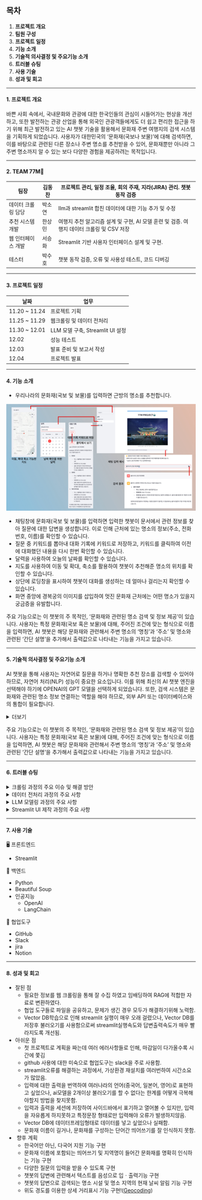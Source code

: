 ## 목차

1.  **프로젝트 개요**
2.  **팀원 구성**
3.  **프로젝트 일정**
4.  **기능 소개**
5.  **기술적 의사결정 및 주요기능 소개**
6.  **트러블 슈팅**
7.  **사용 기술**
8.  **성과 및 회고**
-----
#### **1. 프로젝트 개요**

바쁜 사회 속에서, 국내문화와 관광에 대한 한국인들의 관심이 시들어가는 현상을 개선하고, 또한 발전하는 관광 산업을 통해 외국인 관광객들에게도 더 쉽고 편리한 접근을 하기 위해 최근 발전하고 있는 AI 챗봇 기술을 활용해서 문화재 주변 여행지의 검색 시스템을 기획하게 되었습니다. 사용자가 대한민국의 ‘문화재(국보나 보물)’에 대해 검색하면, 이를 바탕으로 관련된 다른 장소나 주변 명소를 추천받을 수 있어, 문화재뿐만 아니라 그 주변 명소까지 알 수 있는 보다 다양한 경험을 제공하려는 목적입니다.

-----
#### **2. TEAM 77M🤖**

| 팀장 | 김동찬 | 프로젝트 관리, 일정 조율, 회의 주재, 지라(JIRA) 관리. 챗봇 동작 검증 |
| --- | --- | --- |
| 데이터 크롤링 담당 | 박소연 | llm과 streamlit 합친 데이터에 대한 기능 추가 및 수정 |
| 추천 시스템 개발 | 한상민 | 여행지 추천 알고리즘 설계 및 구현, AI 모델 훈련 및 검증. 여행지 데이터 크롤링 및 CSV 저장 |
| 웹 인터페이스 개발 | 서승화 | Streamlit 기반 사용자 인터페이스 설계 및 구현. |
| 테스터 | 박수호 | 챗봇 동작 검증, 오류 및 사용성 테스트, 코드 디버깅 |
-----
#### **3. 프로젝트 일정**

| 날짜 | 업무 |
| --- | --- |
| 11.20 ~ 11.24 | 프로젝트 기획 |
| 11.25 ~ 11.29 | 웹크롤링 및 데이터 전처리 |
| 11.30 ~ 12.01 | LLM 모델 구축, Streamlit UI 설정 |
| 12.02 | 성능 테스트 |
| 12.03 | 발표 준비 및 보고서 작성 |
| 12.04 | 프로젝트 발표 |
-----
#### **4. 기능 소개**

- 우리나라의 문화재(국보 및 보물)를 입력하면 근방의 명소를 추천합니다.

![와이어프레임 이미지](https://github.com/KimDongChan95/77M_Project/blob/hsm/%EC%99%80%EC%9D%B4%EC%96%B4%ED%94%84%EB%A0%88%EC%9E%84.jpg?raw=true)

- 채팅창에 문화재(국보 및 보물)를 입력하면 입력한 챗봇이 문서에서 관련 정보를 찾아 질문에 대한 답변을 생성합니다. 이로 인해 근처에 있는 명소의 정보(주소, 전화 번호, 이름)를 확인할 수 있습니다.
- 질문 중 키워드를 뽑아내 대화 기록에 키워드로 저장하고, 키워드를 클릭하여 이전에 대화했던 내용을 다시 한번 확인할 수 있습니다.
- 달력을 사용하여 오늘의 날짜를 확인할 수 있습니다.
- 지도를 사용하여 이동 및 확대, 축소를 활용하여 챗봇이 추천해준 명소의 위치를 확인할 수 있습니다.
- 상단에 로딩창을 표시하여 챗봇이 대화를 생성하는 데 얼마나 걸리는지 확인할 수 있습니다.
- 화면 중앙에 경복궁의 이미지를 삽입하여 멋진 문화재 근처에는 어떤 명소가 있을지 궁금증을 유발합니다.

주요 기능으로는 이 챗봇의 주 목적인, ‘문화재와 관련된 명소 검색 및 정보 제공’이 있습니다. 사용자는 특정 문화재(국보 혹은 보물)에 대해, 주어진 조건에 맞는 형식으로 이름을 입력하면, AI 챗봇은 해당 문화재와 관련해서 주변 명소의 ‘명칭’과 ‘주소’ 및 명소와 관련된 ‘간단 설명’을 추가해서 출력값으로 나타내는 기능을 가지고 있습니다.

-----
#### **5. 기술적 의사결정 및 주요기능 소개**

AI 챗봇을 통해 사용자는 자연어로 질문을 하거나 명확한 추천 장소를 검색할 수 있어야 하므로, 자연어 처리(NLP) 성능이 중요한 요소입니다. 이를 위해 최신의 AI 챗봇 엔진을 선택해야 하기에 OPENAI의 GPT 모델을 선택하게 되었습니다. 또한, 검색 시스템은 문화재와 관련된 명소 정보 연결하는 역할을 해야 하므로, 외부 API 또는 데이터베이스와의 통합이 필요합니다.

<details>
<summary>더보기</summary>

챗봇 프로젝트에서 텍스트 유사도 비교방식을 결정하기 위해 벡터기반 유사도비교와 FuzzyWuzzy 라이브러리를 비교하고, 각각의 장단점을 검토한 후 기술적 선택을 진행하였습니다. 벡터 기반 방식을 최종 선택했는데 그 이유는 벡터 방식은 동의어와 문맥적 유사도를 효과적으로 인식하며, 다양한 언어와 긴 텍스트에서도 높은 정확도를 제공합니다. 데이터의 양이 많지 않다면 fuzzyWuzzy 라이브러리를 사용하는 것이 간단한 구현과 빠른 테스트에 유리하지만 데이터의 양이 많거나 향후 복잡한 기능들이 추가될 것을 고려하여 벡터기반 유사도비교가 사용자의 문맥적 의도를 더 정확히 파악할 수 있기 때문에 더 적합하다고 판단했습니다.

텍스트가 특정 구분자로만 나누어도 충분하고, 구분자 하나로도 텍스트를 적절히 나눌 수 있기 때문에 CharacterTextSplitter를 사용했습니다.

OpenAiEmbeddings은 강력하게 언어모델과 상호작용하여 텍스트 임베딩을 생성해주고 단어나 문장의 의미를 포착하고, 기계학습모델이 텍스트 데이터를 이해하고 처리할 수 있도록 하기 때문에 선택되었습니다.

개발한 LLM모델의 결과물을 보여주기 위해 A faster way to build and share data apps인 Streamlit을 사용하였습니다.

</details>

주요 기능으로는 이 챗봇의 주 목적인, ‘문화재와 관련된 명소 검색 및 정보 제공’이 있습니다. 사용자는 특정 문화재(국보 혹은 보물)에 대해, 주어진 조건에 맞는 형식으로 이름을 입력하면, AI 챗봇은 해당 문화재와 관련해서 주변 명소의 ‘명칭’과 ‘주소’ 및 명소와 관련된 ‘간단 설명’을 추가해서 출력값으로 나타내는 기능을 가지고 있습니다.

-----
#### **6. 트러블 슈팅**

<details>
<summary>크롤링 과정의 주요 이슈 및 해결 방안</summary>

### 문제 원인
1. **문화재 위키백과 사이트 개편**: 갑작스러운 사이트 개편으로 인해 기존 크롤링 방식이 무효화되었습니다.
2. **여행지 사이트의 복잡성**: 팀원들이 학습한 지식만으로는 여행지 사이트의 크롤링이 어려웠습니다.
3. **리스트 변경**: 보물이 국보로 승격되거나, 화재 및 소실로 인해 문화재 지정이 해제되는 등의 이유로 리스트가 변경되었습니다.
4. **동적 크롤링의 한계**: 
   - 김동찬님이 Selenium을 활용한 동적 크롤링을 시도했으나, 작업 시간이 2~3시간 소요되었습니다.
   - 실패 시 다음 페이지로 넘어가지 못해 크롤링이 중단되는 문제가 있었습니다.
   - 3994개의 페이지 중 2600페이지에서 작업이 중단되는 한계를 겪었습니다.

### 해결 방법
1. **HTML 구조 분석**: 한상민님이 HTML 구조를 분석하여 여행지 사이트의 크롤링 문제를 해결하였습니다.
2. **코드 수정**: 실패한 페이지를 다시 크롤링하거나 생략하고 넘어가는 방식으로 코드를 수정했으나, 여전히 한계가 있었습니다.
3. **정적 크롤링으로의 전환**: 동적 크롤링의 한계를 깨달은 후, 해당 사이트에서 고정된 HTML 구조와 효율적인 데이터 수집을 통해 정적 크롤링이 더 안정적이고 효율적이라는 것을 인식했습니다.

</details>

<details>
<summary>데이터 전처리 과정의 주요 사항</summary>



- **문제 인식**: 보물에서 해제된 데이터는 지정일 열에 "승격", "해제", "소실", "재지정"이라는 텍스트가 포함된다는 공통점이 있었습니다.
  
- **전처리 방법**:
  - 팀원 모두가 파이썬 판다스(Pandas)를 활용하여 다음 코드를 사용했습니다:
    ```python
    df = df[~df['지정일'].str.contains('승격|해제|소실|재지정', na=False)]
    ```
    - 이 코드는 해당 문구가 포함된 행을 제거하는 역할을 했습니다.
  - 또한, 중복된 행을 제거하기 위해 다음 코드를 사용했습니다:
    ```python
    df.drop_duplicates()
    ```

- **문제 발생**: 크롤링 코드와 이를 융합하는 과정에서 어려움을 겪었고, 시간상의 제한으로 인해 취소선이 표시된 국보나 보물을 일일이 확인하는 방식으로 작업을 진행해야 했습니다.

- **작업 분담**: 해당 작업은 소연님께서 맡아주시고, 최종적으로 57개의 취소선 데이터를 확인해주셨습니다.

</details>

<details>
<summary>LLM 모델링 과정의 주요 사항</summary>

### 모델 구현
- **김동찬님**은 문자열 간의 유사도를 비교하고 텍스트 매칭을 수행하는 **fuzzywuzzy** 라이브러리를 활용하여:
  - 로딩 속도가 빠르고 (거의 실시간으로 출력됨)
  - 입력에 대한 응답 정확도가 높은 (크롤링한 데이터에서 데이터 가져올 확률 90%) 모델을 구현했습니다.

### 팀 프로젝트 방향성
- 그러나 이번 팀 프로젝트의 취지에 비추어보면, **RAG**와 **RAGchain** 기술을 사용해 배운 내용을 활용하는 것이 더 적합하다는 **박수호님**의 의견이 있었습니다.
- 이에 따라, **FAISS**를 Retriever로 변환하고 RAGchain 기술을 배운 것을 토대로 **한상민님**이 구현하신 LLM 모델링을 저희 챗봇의 기초로 채택하여 프로젝트를 진행하게 되었습니다.

### 리소스 문제
- 많은 양의 페이지를 로드하다 보니 시간 지연 및 메모리 부족 등 리소스 문제가 발생했습니다.
- 이 문제를 해결하기 위해, 추후 **FAISS DB**를 로컬로 저장하는 방안으로 로딩에 소요되는 시간 및 메모리 면에서 더 효율적인 작업을 할 수 있었습니다.

</details>

<details>
<summary>Streamlit UI 제작 과정의 주요 사항</summary>

- **오류 상황**: Streamlit UI 제작 과정 중 버전에 따라 오류가 발생하는 경우가 있었지만, 그 외에는 큰 문제는 없었습니다.
  
- **LLM 모델링과 Streamlit 통합**: 
  - LLM 모델링 시간의 지연이 Streamlit UI에 영향을 미쳤습니다.
  - 이를 보다 단축하기 위해 여러 번의 코드 수정이 진행되었습니다.
    - 예를 들어, `time.sleep()`을 0.01초로 설정하는 등의 방법이 사용되었습니다.
   
</details>

-----

#### **7\. 사용 기술**

🖥️ 프론트엔드

-   Streamlit

📀 백엔드

-   Python
-   Beautiful Soup
-   인공지능
    -   OpenAI
    -   LangChain

💬 협업도구

-   GitHub
-   Slack
-   jira
-   Notion
-----
#### **8\. 성과 및 회고**

-   잘된 점
    -   필요한 정보를 웹 크롤링을 통해 잘 수집 하였고 임배딩하여 RAG에 적합한 자료로 변환하였다.
    -   협업 도구들로 파일을 공유하고, 문제가 생긴 경우 모두가 해결하기위해 노력함.
    -   Vector DB학습으로 인해 streamlit 실행이 매우 오래 걸렸으나, Vector DB를 저장후 불러오기를 사용함으로써 streamlit실행속도와 답변출력속도가 매우 빨라지도록 개선됨.
-   아쉬운 점
    -   첫 프로젝트로 계획을 짜는데 여러 에러사항들로 인해, 마감일이 다가올수록 시간에 쫓김
    -   github 사용에 대한 미숙으로 협업도구는 slack을 주로 사용함.
    -   streamlit오류를 해결하는 과정에서, 가상환경 재설치를 여러번하여 시간소요가 많았음.
    -   입력에 대한 출력을 번역하여 여러나라의 언어(중국어, 일본어, 영어)로 표현하고 싶었으나, ai모델을 2개이상 불러오기를 할 수 없다는 한계를 어떻게 극복해야할지 방법을 찾지못함.
    -   입력과 출력을 세션에 저장하여 사이드바에서 표기하고 열어볼 수 있지만, 입력을 자유롭게 하지못하고 특정문장 형태로만 입력해야 오류가 발생하지않음.
    -   Vector DB에 데이터프레임형태로 데이터를 넣고 싶었으나 실패함.
    -   문화재 이름이 길거나, 문화재를 구성하는 단어간 띄어쓰기를 잘 인식하지 못함.
-    향후 계획
    -   한국어만 아닌, 다국어 지원 기능 구현
    -   문화재 이름에 포함되는 띄어쓰기 및 지역명이 들어간 문화재를 명확히 인식하는 기능 구현
    -   다양한 질문의 입력을 받을 수 있도록 구현
    -   챗봇의 답변에 관련해서 텍스트를 음성으로 입ㆍ출력기능 구현
    -   챗봇의 답변으로 검색되는 명소 시설 및 명소 지역의 현재 날씨 알림 기능 구현
    -   위도 경도를 이용한 상세 거리표시 기능 구현!([Geocoding](https://ko.wikipedia.org/wiki/%EC%A7%80%EC%98%A4%EC%BD%94%EB%94%A9))
